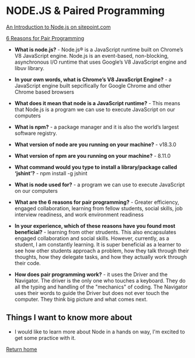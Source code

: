 # NODE.JS & Paired Programming

[An Introduction to Node.js on sitepoint.com](https://www.sitepoint.com/an-introduction-to-node-js/)

[6 Reasons for Pair Programming](https://www.codefellows.org/blog/6-reasons-for-pair-programming/)

- **What is node.js?** - Node.js® is a JavaScript runtime built on Chrome’s V8 JavaScript engine. Node.js is an event-based, non-blocking, asynchronous I/O runtime that uses Google’s V8 JavaScript engine and libuv library.
- **In your own words, what is Chrome’s V8 JavaScript Engine?** - a JavaScript engine built sepcifically for Google Chrome and other Chrome based browsers
- **What does it mean that node is a JavaScript runtime?** - This means that Node.js is a program we can use to execute JavaScript on our computers
- **What is npm?** - a package manager and it is also the world’s largest software registry.
- **What version of node are you running on your machine?** - v18.3.0
- **What version of npm are you running on your machine?** - 8.11.0
- **What command would you type to install a library/package called ‘jshint’?** -
        npm install -g jshint
- **What is node used for?** - a program we can use to execute JavaScript on our computers

- **What are the 6 reasons for pair programming?** - Greater efficiency, engaged collaboration, learning from fellow students, social skills, job interview readiness, and work environment readiness
- **In your experience, which of these reasons have you found most beneficial?** - learning from other strudents. This also encapsulates engaged collaboration and social skills. However, currently, as a student, I am constantly learning. It is super beneficial as a learner to see how other students approach a problem, how they talk through their thoughts, how they delegate tasks, and how they actually work through their code.
- **How does pair programming work?** - it uses the Driver and the Navigator. The driver is the only one who touches a keyboard. They do all the typing and handling of the "mechanics" of coding. The Navigator uses their words to guide the Driver but does not ever touch the computer. They think big picture and what comes next.

## Things I want to know more about

- I would like to learn more about Node in a hands on way, I'm excited to get some practice with it.

[Return home](https://khofstetter94.github.io/reading-notes/)
